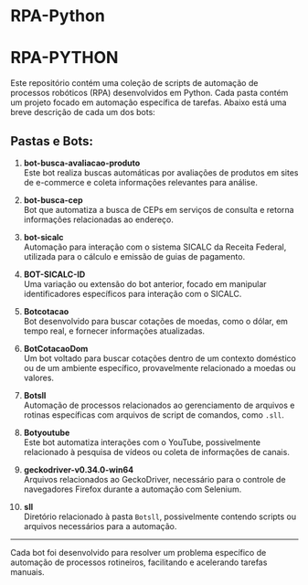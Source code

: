 # RPA-Python

# RPA-PYTHON

Este repositório contém uma coleção de scripts de automação de processos robóticos (RPA) desenvolvidos em Python. Cada pasta contém um projeto focado em automação específica de tarefas. Abaixo está uma breve descrição de cada um dos bots:

## Pastas e Bots:

1. **bot-busca-avaliacao-produto**  
   Este bot realiza buscas automáticas por avaliações de produtos em sites de e-commerce e coleta informações relevantes para análise.

2. **bot-busca-cep**  
   Bot que automatiza a busca de CEPs em serviços de consulta e retorna informações relacionadas ao endereço.

3. **bot-sicalc**  
   Automação para interação com o sistema SICALC da Receita Federal, utilizada para o cálculo e emissão de guias de pagamento.

4. **BOT-SICALC-ID**  
   Uma variação ou extensão do bot anterior, focado em manipular identificadores específicos para interação com o SICALC.

5. **Botcotacao**  
   Bot desenvolvido para buscar cotações de moedas, como o dólar, em tempo real, e fornecer informações atualizadas.

6. **BotCotacaoDom**  
   Um bot voltado para buscar cotações dentro de um contexto doméstico ou de um ambiente específico, provavelmente relacionado a moedas ou valores.

7. **Botsll**  
   Automação de processos relacionados ao gerenciamento de arquivos e rotinas específicas com arquivos de script de comandos, como `.sll`.

8. **Botyoutube**  
   Este bot automatiza interações com o YouTube, possivelmente relacionado à pesquisa de vídeos ou coleta de informações de canais.

9. **geckodriver-v0.34.0-win64**  
   Arquivos relacionados ao GeckoDriver, necessário para o controle de navegadores Firefox durante a automação com Selenium.

10. **sll**  
   Diretório relacionado à pasta `Botsll`, possivelmente contendo scripts ou arquivos necessários para a automação.

---

Cada bot foi desenvolvido para resolver um problema específico de automação de processos rotineiros, facilitando e acelerando tarefas manuais.
